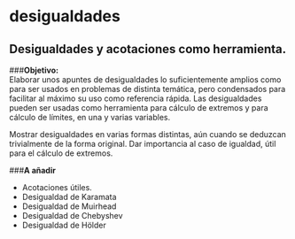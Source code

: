 desigualdades
=============

Desigualdades y acotaciones como herramienta.
--------

###**Objetivo:**  
  Elaborar unos apuntes de desigualdades lo suficientemente amplios como para ser usados en problemas
  de distinta temática, pero condensados para facilitar al máximo su uso como referencia rápida.
  Las desigualdades pueden ser usadas como herramienta para cálculo de extremos y para cálculo de límites,
  en una y varias variables.
  
  Mostrar desigualdades en varias formas distintas, aún cuando se deduzcan trivialmente de la forma original.
  Dar importancia al caso de igualdad, útil para el cálculo de extremos.


###**A añadir**  
  * Acotaciones útiles.
  * Desigualdad de Karamata
  * Desigualdad de Muirhead
  * Desigualdad de Chebyshev
  * Desigualdad de Hölder
